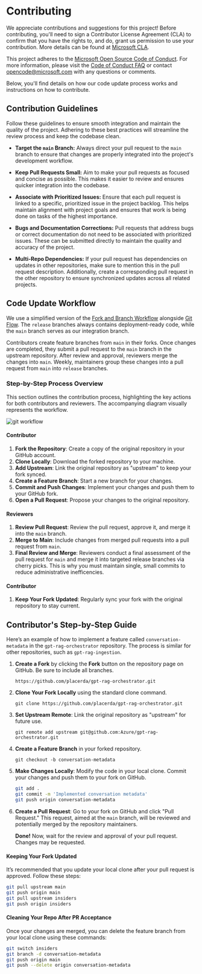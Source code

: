# Contributing

We appreciate contributions and suggestions for this project! Before contributing, you'll need to sign a Contributor License Agreement (CLA) to confirm that you have the rights to, and do, grant us permission to use your contribution. More details can be found at [Microsoft CLA](https://cla.opensource.microsoft.com).

This project adheres to the [Microsoft Open Source Code of Conduct](https://opensource.microsoft.com/codeofconduct/). For more information, please visit the [Code of Conduct FAQ](https://opensource.microsoft.com/codeofconduct/faq/) or contact [opencode@microsoft.com](mailto:opencode@microsoft.com) with any questions or comments.

Below, you'll find details on how our code update process works and instructions on how to contribute.

## Contribution Guidelines

Follow these guidelines to ensure smooth integration and maintain the quality of the project. Adhering to these best practices will streamline the review process and keep the codebase clean.

- **Target the `main` Branch:** Always direct your pull request to the `main` branch to ensure that changes are properly integrated into the project's development workflow.

- **Keep Pull Requests Small:** Aim to make your pull requests as focused and concise as possible. This makes it easier to review and ensures quicker integration into the codebase.
  
- **Associate with Prioritized Issues:** Ensure that each pull request is linked to a specific, prioritized issue in the project backlog. This helps maintain alignment with project goals and ensures that work is being done on tasks of the highest importance.

- **Bugs and Documentation Corrections:** Pull requests that address bugs or correct documentation do not need to be associated with prioritized issues. These can be submitted directly to maintain the quality and accuracy of the project.

- **Multi-Repo Dependencies:** If your pull request has dependencies on updates in other repositories, make sure to mention this in the pull request description. Additionally, create a corresponding pull request in the other repository to ensure synchronized updates across all related projects.

## Code Update Workflow

We use a simplified version of the [Fork and Branch Workflow](https://blog.scottlowe.org/2015/01/27/using-fork-branch-git-workflow/) alongside [Git Flow](https://nvie.com/posts/a-successful-git-branching-model/). The `release` branches always contains deployment-ready code, while the `main` branch serves as our integration branch.

Contributors create feature branches from `main` in their forks. Once changes are completed, they submit a pull request to the `main` branch in the upstream repository. After review and approval, reviewers merge the changes into `main`. Weekly, maintainers group these changes into a pull request from `main` into `release` branches.

### Step-by-Step Process Overview

This section outlines the contribution process, highlighting the key actions for both contributors and reviewers. The accompanying diagram visually represents the workflow.

![git workflow](media/contributing-workflow.png)

#### Contributor

1. **Fork the Repository**: Create a copy of the original repository in your GitHub account.
2. **Clone Locally**: Download the forked repository to your machine.
3. **Add Upstream**: Link the original repository as "upstream" to keep your fork synced.
4. **Create a Feature Branch**: Start a new branch for your changes.
5. **Commit and Push Changes**: Implement your changes and push them to your GitHub fork.
6. **Open a Pull Request**: Propose your changes to the original repository.

#### Reviewers

1. **Review Pull Request**: Review the pull request, approve it, and merge it into the `main` branch.
2. **Merge to Main**: Include changes from merged pull requests into a pull request from `main`.
3. **Final Review and Merge**: Reviewers conduct a final assessment of the pull request for `main` and merge it into targeted release branches via cherry picks.  This is why you must maintain single, small commits to reduce administrative inefficencies.

#### Contributor

1. **Keep Your Fork Updated**: Regularly sync your fork with the original repository to stay current.

## Contributor's Step-by-Step Guide

Here’s an example of how to implement a feature called `conversation-metadata` in the `gpt-rag-orchestrator` repository. The process is similar for other repositories, such as `gpt-rag-ingestion`.

1. **Create a Fork** by clicking the **Fork** button on the repository page on GitHub. Be sure to include all branches.

   `https://github.com/placerda/gpt-rag-orchestrator.git`

2. **Clone Your Fork Locally** using the standard clone command.

   `git clone https://github.com/placerda/gpt-rag-orchestrator.git`

3. **Set Upstream Remote**: Link the original repository as "upstream" for future use.

   `git remote add upstream git@github.com:Azure/gpt-rag-orchestrator.git`

4. **Create a Feature Branch** in your forked repository.

   `git checkout -b conversation-metadata`

5. **Make Changes Locally**: Modify the code in your local clone. Commit your changes and push them to your fork on GitHub.

   ```bash
   git add .
   git commit -m 'Implemented conversation metadata'
   git push origin conversation-metadata
   ```

6. **Create a Pull Request**: Go to your fork on GitHub and click "Pull Request." This request, aimed at the `main` branch, will be reviewed and potentially merged by the repository maintainers.

   **Done!** Now, wait for the review and approval of your pull request. Changes may be requested.

#### Keeping Your Fork Updated

It’s recommended that you update your local clone after your pull request is approved. Follow these steps:

```bash
git pull upstream main
git push origin main
git pull upstream insiders
git push origin insiders
```

#### Cleaning Your Repo After PR Acceptance

Once your changes are merged, you can delete the feature branch from your local clone using these commands:

```bash
git switch insiders
git branch -d conversation-metadata
git push origin main
git push --delete origin conversation-metadata
```